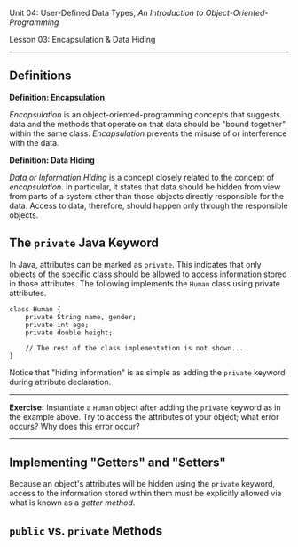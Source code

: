 Unit 04: User-Defined Data Types, _An Introduction to Object-Oriented-Programming_

Lesson 03: Encapsulation & Data Hiding
***

Definitions
---

**Definition: Encapsulation**

_Encapsulation_ is an object-oriented-programming concepts that suggests data and the methods that operate on that data should be "bound together" within the same class. _Encapsulation_ prevents the misuse of or interference with the data.

**Definition: Data Hiding**

_Data or Information Hiding_ is a concept closely related to the concept of _encapsulation_. In particular, it states that data should be hidden from view from parts of a system other than those objects directly responsible for the data. Access to data, therefore, should happen only through the responsible objects.

The `private` Java Keyword
---
In Java, attributes can be marked as `private`. This indicates that only objects of the specific class should be allowed to access information stored in those attributes. The following implements the `Human` class using private attributes.

    class Human {
        private String name, gender;
        private int age;
        private double height;

        // The rest of the class implementation is not shown...
    }

Notice that "hiding information" is as simple as adding the `private` keyword during attribute declaration.

***
**Exercise:** Instantiate a `Human` object after adding the `private` keyword as in the example above. Try to access the attributes of your object; what error occurs? Why does this error occur?
***

Implementing "Getters" and "Setters"
---
Because an object's attributes will be hidden using the `private` keyword, access to the information stored within them must be explicitly allowed via what is known as a _getter method_. 

`public` vs. `private` Methods
---
